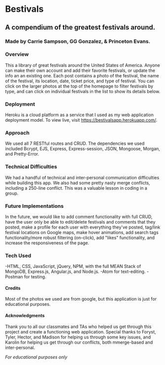 # Bestivals
## A compendium of the greatest festivals around.
### Made by Carrie Sampson, GG Gonzalez, &amp; Princeton Evans.



### Overview
  This a library of great festivals around the United States of America. Anyone can make their own account and add their favorite festivals, or update the info an an existing one. Each post contains a photo of the festival, the name of the festival, its location, date, ticket price, and type of festival. You can click on the larger photos at the top of the homepage to filter festivals by type, and can click on individual festivals in the list to show its details below.

### Deployment
  Heroku is a cloud platform as a service that I used as my web application deployment model. To view live, visit https://bestivalsapp.herokuapp.com/.


### Approach
  We used all 7 RESTful routes and CRUD. The dependencies we used included Bcrypt, EJS, Express, Express-session, JSON, Mongoose, Morgan, and Pretty-Error.

### Technical Difficulties
  We had a handful of technical and inter-personal communication difficulties while building this app. We also had some pretty nasty merge conflicts, including a 250-line conflict. This was a valuable lesson in coding in a group.

### Future Implementations
  In the future, we would like to add comment functionality with full CRUD, have the user only be able to edit/delete festivals and comments that they posted, make a profile for each user with everything they've posted, tag/link festival locations on Google maps, make hover animations, add search tags functionality/more robust filtering (on-click), add "likes" functionality, and increase the responsiveness of the page.

### Tech Used
  -HTML, CSS, JavaScript, jQuery, NPM, with the full MEAN Stack of MongoDB, Express.js, Angular.js, and Node.js.
  -Atom for text-editing.
  -Postman for testing.

#### Credits
  Most of the photos we used are from google, but this application is just for educational purposes.

#### Acknowledgments
  Thank you to all our classmates and TAs who helped us get through this project and create a functioning web application. Special thanks to Foryst, Tyler, Hector, and Madison for helping us through some key issues, and Karolin for helping us get through our conflicts, both mmerge-based and inter-personal.










*For educational purposes only*
